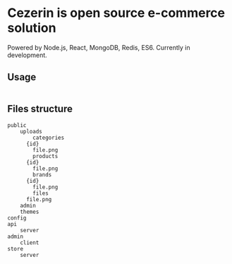 # Cezerin is open source e-commerce solution

Powered by Node.js, React, MongoDB, Redis, ES6.
Currently in development.


## Usage

```bash
```


## Files structure

```
public
	uploads
		categories
      {id}
        file.png
		products
      {id}
        file.png
		brands
      {id}
        file.png
		files
      file.png
	admin
	themes
config
api
	server
admin
	client
store
	server
```
